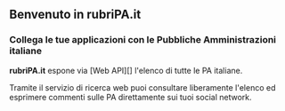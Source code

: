 ## Benvenuto in rubriPA.it

### Collega le tue applicazioni con le Pubbliche Amministrazioni italiane

**rubriPA.it** espone via [Web API][] l'elenco di tutte le PA italiane.

Tramite il servizio di ricerca web puoi consultare liberamente l'elenco ed esprimere commenti sulle PA direttamente sui tuoi social network.


